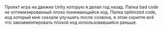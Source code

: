 Проект игра на движке Unity которую я делал год назад. Папка bad code не оптимизированный плохо понимающийся код. Папка optimized code, код который мне сказали улучшить после созвона, в этом скрипте всё что закомментировать плохой код использовавшийся раньше.
